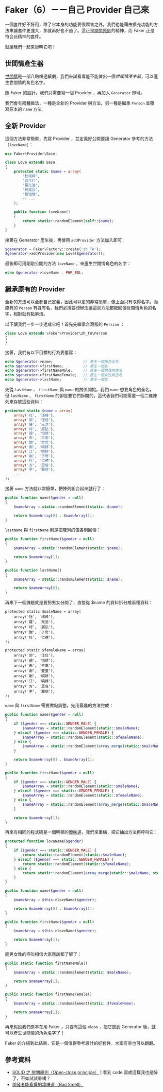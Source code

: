 # Faker（6）－－自己 Provider 自己來

一個套件好不好用，除了它本身的功能要很厲害之外，我們也能藉由擴充功能的方法來讓套件更強大，那就再好也不過了。這正是[開關原則][SOLID 之 開關原則（Open-close principle）]的精神，而 Faker 正是符合此精神的套件。

就讓我們一起來證明它吧！

## 世間情產生器

[世間情][]是一部八點檔連續劇，我們來試看看能不能做出一個*世間情產生器*，可以產生世間情的角色名字。

照 Faker 的設計，我們只需要寫一個 Provider ，再加入 `Generator` 即可。

我們會有兩種做法，一種是全新的 Provider 與方法，另一種是繼承 `Person` 並覆寫原本的 `name` 方法。

## 全新 Provider 

這個方法非常簡單，先寫 Provider ，並定義好公開要讓 Generator 參考的方法（`loveName`）：

```php
use Faker\Provider\Base;

class Love extends Base
{
    protected static $name = array(
        '杜瑞峰',
        '郭佳佳',
        '羅元浩',
        '柯展弘',
        '趙怡琇',
        // ...
    );

    public function loveName()
    {
        return static::randomElement(self::$name);
    }
}
```

接著在 Generator 產生後，再使用 `addProvider` 方法加入即可：

```php
$generator = Faker\Factory::create('zh_TW');
$generator->addProvider(new Love($generator));
```

最後即可用剛剛公開的方法 `loveName` ，來產生世間情角色的名字：

```php
echo $generator->loveName . PHP_EOL;
```

## 繼承原有的 Provider

全新的方法可以全都自己定義，因此可以定的非常簡單，像上面只有取得名字。而原有的 `Person` 有姓有名，我們必須要想辦法讓這些方法都能回傳世間情角色的名字，相對就有點麻煩。

以下讓我們一步一步達成它吧！首先先繼承台灣版的 `Persion` ：

```php
class Love extends \Faker\Provider\zh_TW\Person
{
}
```

接著，我們有以下目標的行為要覆寫：

```php
echo $generator->name;              // 產生一個角色全名
echo $generator->firstName;         // 產生一個名
echo $generator->firstNameMale;     // 產生一個男性角色名
echo $generator->firstNameFemale;   // 產生一個女性角色名
echo $generator->lastName;          // 產生一個姓
```

先從 `lastName` 、 `firstName` 與 `name` 的關係開始。我們 `name` 想要角色的全名，但 `lastName` 、 `firstName` 的卻是要它們拆開的，這代表我們可能需要一個二維陣列來存放這些資料：

```php
protected static $name = array(
    array('杜', '瑞峰'),
    array('郭', '佳佳'),
    array('羅', '元浩'),
    array('柯', '展弘'),
    array('趙', '怡琇'),
    array('朱', '卉喬'),
    array('謝', '萱萱'),
    array('謝', '曉婷'),
    array('江', '曉婷'),
    array('謝', '子奇'),
    array('杜', '仁德'),
    array('方', '思瑤'),
    array('李', '雅欣'),
    ...
);
```

接著 `name` 方法就非常簡單，把陣列組合起來就行了：

```php
public function name($gender = null)
{
    $nameArray = static::randomElement(static::$name);

    return $nameArray[0] . $nameArray[1];
}
```

`lastName` 與 `firstName` 則是把陣列的值各別回傳：

```php
public function firstName($gender = null)
{
    $nameArray = static::randomElement(static::$name);

    return $nameArray[1];
}

public function lastName()
{
    $nameArray = static::randomElement(static::$name);

    return $nameArray[0];
}
```

再來下一個課題就是要把男女分開了，直接從 $name 的資料拆分成兩種資料：

```
protected static $maleName = array(
    array('杜', '瑞峰'),
    array('羅', '元浩'),
    array('柯', '展弘'),
    array('謝', '子奇'),
    array('杜', '仁德'),
);

protected static $femaleName = array(
    array('郭', '佳佳'),
    array('趙', '怡琇'),
    array('朱', '卉喬'),
    array('謝', '萱萱'),
    array('謝', '曉婷'),
    array('江', '曉婷'),
    array('方', '思瑤'),
    array('李', '雅欣'),
);
```

`name` 與 `firstName` 需要做點調整，先用最蠢的方法完成：

```php
public function name($gender = null)
{
    if ($gender === static::GENDER_MALE) {
        $nameArray = static::randomElement(static::$maleName);
    } elseif ($gender === static::GENDER_FEMALE) {
        $nameArray = static::randomElement(static::$femaleName);
    } else {
        $nameArray = static::randomElement(array_merge(static::$maleName, static::$femaleName));
    }

    return $nameArray[0] . $nameArray[1];
}

public function firstName($gender = null)
{
    if ($gender === static::GENDER_MALE) {
        $nameArray = static::randomElement(static::$maleName);
    } elseif ($gender === static::GENDER_FEMALE) {
        $nameArray = static::randomElement(static::$femaleName);
    } else {
        $nameArray = static::randomElement(array_merge(static::$maleName, static::$femaleName));
    }

    return $nameArray[1];
}
```

再來有相同的程式碼是一個明顯的[壞味道][開發者能察覺的壞味道（Bad Smell）]，我們來重構，把它抽出方法再呼叫它：

```php
protected function loveName($gender)
{
    if ($gender === static::GENDER_MALE) {
        return static::randomElement(static::$maleName);
    } elseif ($gender === static::GENDER_FEMALE) {
        return static::randomElement(static::$femaleName);
    } else {
        return static::randomElement(array_merge(static::$maleName, static::$femaleName));
    }
}

public function name($gender = null)
{
    $nameArray = $this->loveName($gender);

    return $nameArray[0] . $nameArray[1];
}

public function firstName($gender = null)
{
    $nameArray = $this->loveName($gender);

    return $nameArray[1];
}
```

而男女性的呼叫相信大家應該都了解了：

```php
public static function firstNameMale()
{
    $nameArray = static::randomElement(static::$maleName);

    return $nameArray[1];
}

public static function firstNameFemale()
{
    $nameArray = static::randomElement(static::$femaleName);

    return $nameArray[1];
}
```

再來假設我們原本在用 Faker ，只要有這個 class ，把它放到 Generator 後，就可以產生世間情的角色名字了！

Faker 的介紹到此結束，它是一個值得參考設計的好套件，大家有空也可以翻翻。

## 參考資料

* [SOLID 之 開關原則（Open-close principle）][] | 看到 code 寫成這樣我也是醉了，不如試試重構？
* [開發者能察覺的壞味道（Bad Smell）]

[開發者能察覺的壞味道（Bad Smell）]: https://github.com/MilesChou/book-refactoring-30-days/blob/master/docs/day04.md
[SOLID 之 開關原則（Open-close principle）]: https://github.com/MilesChou/book-refactoring-30-days/blob/master/docs/day08.md
[世間情]: https://zh.wikipedia.org/wiki/%E4%B8%96%E9%96%93%E6%83%85
